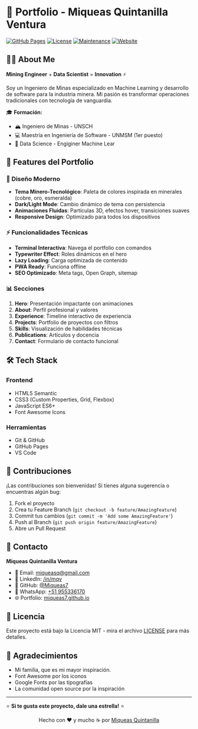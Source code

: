 # 🚀 Portfolio - Miqueas Quintanilla Ventura

[![GitHub Pages](https://img.shields.io/badge/GitHub%20Pages-Live-success)](https://miqueas7.github.io)
[![License](https://img.shields.io/badge/License-MIT-blue.svg)](LICENSE)
[![Maintenance](https://img.shields.io/badge/Maintained%3F-yes-green.svg)](https://github.com/Miqueas7/portfolio/graphs/commit-activity)
[![Website](https://img.shields.io/website-up-down-green-red/https/miqueas7.github.io.svg)](https://miqueas7.github.io)

## 👨‍💻 About Me

**Mining Engineer** + **Data Scientist** = **Innovation** ⚡

Soy un Ingeniero de Minas especializado en Machine Learning y desarrollo de software para la industria minera. Mi pasión es transformar operaciones tradicionales con tecnología de vanguardia.

🎓 **Formación:**
- 🏔️ Ingeniero de Minas - UNSCH
- 💻 Maestría en Ingeniería de Software - UNMSM (1er puesto)
- 📜 Data Science - Engiginer Machine Lear

## 🌟 Features del Portfolio

### 🎨 Diseño Moderno
- **Tema Minero-Tecnológico**: Paleta de colores inspirada en minerales (cobre, oro, esmeralda)
- **Dark/Light Mode**: Cambio dinámico de tema con persistencia
- **Animaciones Fluidas**: Partículas 3D, efectos hover, transiciones suaves
- **Responsive Design**: Optimizado para todos los dispositivos

### ⚡ Funcionalidades Técnicas
- **Terminal Interactiva**: Navega el portfolio con comandos
- **Typewriter Effect**: Roles dinámicos en el hero
- **Lazy Loading**: Carga optimizada de contenido
- **PWA Ready**: Funciona offline
- **SEO Optimizado**: Meta tags, Open Graph, sitemap

### 📊 Secciones
1. **Hero**: Presentación impactante con animaciones
2. **About**: Perfil profesional y valores
3. **Experience**: Timeline interactivo de experiencia
4. **Projects**: Portfolio de proyectos con filtros
5. **Skills**: Visualización de habilidades técnicas
6. **Publications**: Artículos y docencia
7. **Contact**: Formulario de contacto funcional

## 🛠️ Tech Stack

### Frontend
- HTML5 Semantic
- CSS3 (Custom Properties, Grid, Flexbox)
- JavaScript ES6+
- Font Awesome Icons

### Herramientas
- Git & GitHub
- GitHub Pages
- VS Code

## 🤝 Contribuciones

¡Las contribuciones son bienvenidas! Si tienes alguna sugerencia o encuentras algún bug:

1. Fork el proyecto
2. Crea tu Feature Branch (`git checkout -b feature/AmazingFeature`)
3. Commit tus cambios (`git commit -m 'Add some AmazingFeature'`)
4. Push al Branch (`git push origin feature/AmazingFeature`)
5. Abre un Pull Request

## 📱 Contacto

**Miqueas Quintanilla Ventura**
- 📧 Email: miqueasq@gmail.com
- 💼 LinkedIn: [/in/mqv](https://www.linkedin.com/in/mqv/)
- 🐙 GitHub: [@Miqueas7](https://github.com/Miqueas7)
- 📱 WhatsApp: [+51 955336170](https://wa.me/51955336170)
- 🌐 Portfolio: [miqueas7.github.io](https://miqueas7.github.io)

## 📄 Licencia

Este proyecto está bajo la Licencia MIT - mira el archivo [LICENSE](LICENSE) para más detalles.

## 🙏 Agradecimientos

- Mi familia, que es mi mayor inspiración.
- Font Awesome por los iconos
- Google Fonts por las tipografías
- La comunidad open source por la inspiración

---

⭐ **Si te gusta este proyecto, dale una estrella!** ⭐

<p align="center">
  Hecho con ❤️ y mucho ☕ por <a href="https://github.com/Miqueas7">Miqueas Quintanilla</a>
</p>